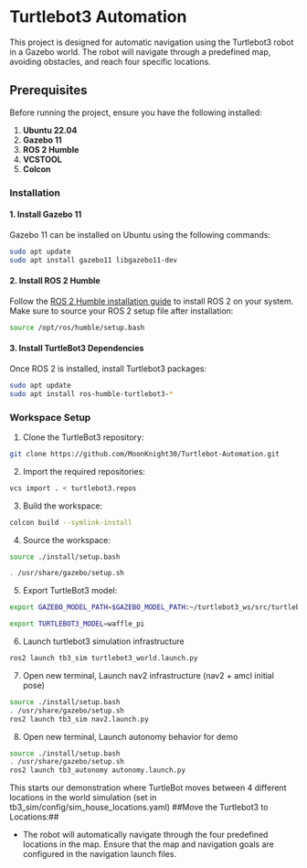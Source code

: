 
# Turtlebot3 Automation

This project is designed for automatic navigation using the Turtlebot3 robot in a Gazebo world. The robot will navigate through a predefined map, avoiding obstacles, and reach four specific locations.

## Prerequisites

Before running the project, ensure you have the following installed:

1. **Ubuntu 22.04**  
2. **Gazebo 11**  
3. **ROS 2 Humble**
4. **VCSTOOL**
5. **Colcon**
### Installation

#### 1. Install Gazebo 11
Gazebo 11 can be installed on Ubuntu using the following commands:

```bash
sudo apt update
sudo apt install gazebo11 libgazebo11-dev
```

#### 2. Install ROS 2 Humble
Follow the [ROS 2 Humble installation guide](https://docs.ros.org/en/humble/Installation/Ubuntu-Install-Debians.html) to install ROS 2 on your system. Make sure to source your ROS 2 setup file after installation:

```bash
source /opt/ros/humble/setup.bash
```

#### 3. Install TurtleBot3 Dependencies
Once ROS 2 is installed, install Turtlebot3 packages:

```bash
sudo apt update
sudo apt install ros-humble-turtlebot3-*
```

### Workspace Setup


1. Clone the TurtleBot3 repository:

```bash
git clone https://github.com/MoonKnight30/Turtlebot-Automation.git
```

2. Import the required repositories:

```bash
vcs import . < turtlebot3.repos
```

3. Build the workspace:

```bash
colcon build --symlink-install
```

4. Source the workspace:

```bash
source ./install/setup.bash

. /usr/share/gazebo/setup.sh
```

5. Export TurtleBot3 model:

```bash
export GAZEBO_MODEL_PATH=$GAZEBO_MODEL_PATH:~/turtlebot3_ws/src/turtlebot3/turtlebot3_simulations/turtlebot3_gazebo/models

export TURTLEBOT3_MODEL=waffle_pi
```

6. Launch turtlebot3 simulation infrastructure

```bash
ros2 launch tb3_sim turtlebot3_world.launch.py
```

7. Open new terminal, Launch nav2 infrastructure (nav2 + amcl initial pose)

```bash
source ./install/setup.bash
. /usr/share/gazebo/setup.sh
ros2 launch tb3_sim nav2.launch.py
```

8. Open new terminal, Launch autonomy behavior for demo

```bash
source ./install/setup.bash
. /usr/share/gazebo/setup.sh
ros2 launch tb3_autonomy autonomy.launch.py
```
This starts our demonstration where TurtleBot moves between 4 different locations in the world simulation (set in tb3_sim/config/sim_house_locations.yaml)
##Move the Turtlebot3 to Locations:##
   - The robot will automatically navigate through the four predefined locations in the map. Ensure that the map and navigation goals are configured in the navigation launch files.






